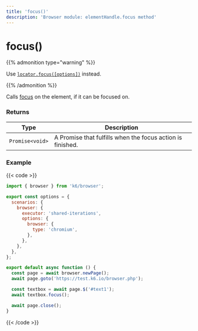 ```yaml
---
title: 'focus()'
description: 'Browser module: elementHandle.focus method'
---
```


# focus()

{{% admonition type="warning" %}}

Use [`locator.focus([options])`](https://grafana.com/docs/k6/<K6_VERSION>/javascript-api/k6-experimental/browser/locator/focus/) instead.

{{% /admonition %}}

Calls [focus](https://developer.mozilla.org/en-US/docs/Web/API/HTMLElement/focus) on the element, if it can be focused on.

### Returns

| Type            | Description                                                |
| --------------- | ---------------------------------------------------------- |
| `Promise<void>` | A Promise that fulfills when the focus action is finished. |

### Example

{{< code >}}

```javascript
import { browser } from 'k6/browser';

export const options = {
  scenarios: {
    browser: {
      executor: 'shared-iterations',
      options: {
        browser: {
          type: 'chromium',
        },
      },
    },
  },
};

export default async function () {
  const page = await browser.newPage();
  await page.goto('https://test.k6.io/browser.php');

  const textbox = await page.$('#text1');
  await textbox.focus();

  await page.close();
}
```

{{< /code >}}
